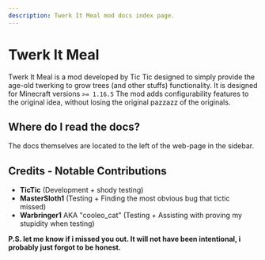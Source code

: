 ```yaml
---
description: Twerk It Meal mod docs index page.
---
```


# Twerk It Meal

Twerk It Meal is a mod developed by Tic Tic designed to simply provide the age-old twerking to grow trees (and other stuffs) functionality. It is designed for Minecraft versions `>= 1.16.5` 
The mod adds configurability features to the original idea, without losing the original pazzazz of the originals.


## Where do I read the docs?
The docs themselves are located to the left of the web-page in the sidebar.

## Credits - Notable Contributions

- **TicTic** (Development + shody testing)
- **MasterSloth1** (Testing + Finding the most obvious bug that tictic missed)
- **Warbringer1** AKA "cooleo_cat" (Testing + Assisting with proving my stupidity when testing)


**P.S. let me know if i missed you out. It will not have been intentional, i probably just forgot to be honest.**

